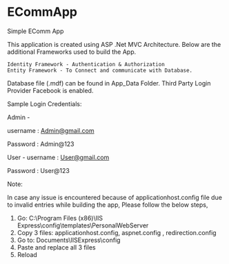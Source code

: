 # ECommApp
Simple EComm App

This application is created using ASP .Net MVC Architecture.  Below are the additional Frameworks used to build the App.

    Identity Framework - Authentication & Authorization
    Entity Framework - To Connect and communicate with Database.
    
Database file (.mdf) can be found in App_Data Folder.
Third Party Login Provider Facebook is enabled.

Sample Login Credentials:

Admin - 

  username : Admin@gmail.com
  
  Password :  Admin@123
  
User - 
  username : User@gmail.com
  
  Password :  User@123

Note:

In case any issue is encountered because of applicationhost.config file due to invalid entries while building the app, Please follow the below steps,

1) Go: C:\Program Files (x86)\IIS Express\config\templates\PersonalWebServer
2) Copy 3 files: applicationhost.config, aspnet.config , redirection.config
3) Go to: Documents\IISExpress\config
4) Paste and replace all 3 files
5) Reload



 
